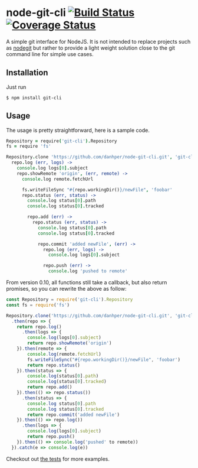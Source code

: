 # node-git-cli [![Build Status][travis-img]][travis-build] [![Coverage Status][coveralls]][coveralls-img]

A simple git interface for NodeJS.
It is not intended to replace projects such as 
[nodegit](https://github.com/nodegit/nodegit) but 
rather to provide a light weight solution close to 
the git command line for simple use cases.

## Installation

Just run

```
$ npm install git-cli
```

## Usage

The usage is pretty straightforward, here is a sample code.

```coffee
Repository = require('git-cli').Repository
fs = require 'fs'

Repository.clone 'https://github.com/danhper/node-git-cli.git', 'git-cli', (err, repo) ->
  repo.log (err, logs) ->
    console.log logs[0].subject
    repo.showRemote 'origin', (err, remote) ->
      console.log remote.fetchUrl

      fs.writeFileSync "#{repo.workingDir()}/newFile", 'foobar'
      repo.status (err, status) ->
        console.log status[0].path
        console.log status[0].tracked

        repo.add (err) ->
          repo.status (err, status) ->
            console.log status[0].path
            console.log status[0].tracked

            repo.commit 'added newFile', (err) ->
              repo.log (err, logs) ->
                console.log logs[0].subject

              repo.push (err) ->
                console.log 'pushed to remote'
```

From version 0.10, all functions still take a callback, but also return promises,
so you can rewrite the above as follow:

```javascript
const Repository = require('git-cli').Repository
const fs = require('fs')

Repository.clone('https://github.com/danhper/node-git-cli.git', 'git-cli')
  .then(repo => {
    return repo.log()
      .then(logs => {
        console.log(logs[0].subject)
        return repo.showRemote('origin')
    }).then(remote => {
        console.log(remote.fetchUrl)
        fs.writeFileSync("#{repo.workingDir()}/newFile", 'foobar')
        return repo.status()
    }).then(status => {
        console.log(status[0].path)
        console.log(status[0].tracked)
        return repo.add()
    }).then(() => repo.status())
      .then(status => {
        console.log status[0].path
        console.log status[0].tracked
        return repo.commit('added newFile')
    }).then(() => repo.log())
      .then(logs => {
        console.log(logs[0].subject)
        return repo.push()
    }).then(() => console.log('pushed' to remote))
  }).catch(e => console.log(e))
```

Checkout out [the tests](test/repository-test.coffee) for more examples.

[travis-build]: https://travis-ci.org/danhper/node-git-cli
[travis-img]: https://travis-ci.org/danhper/node-git-cli.svg?branch=master
[coveralls]: https://coveralls.io/repos/danhper/node-git-cli/badge.png?branch=master
[coveralls-img]: https://coveralls.io/r/danhper/node-git-cli?branch=master
